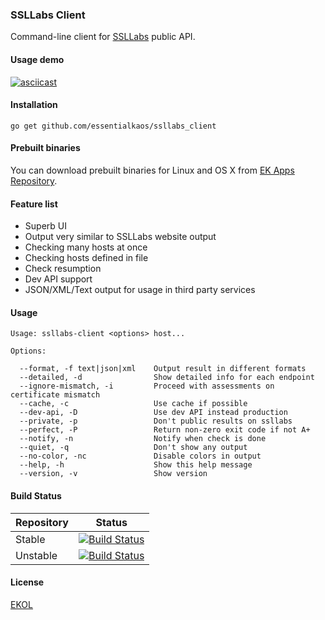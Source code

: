 ### SSLLabs Client

Command-line client for [SSLLabs](https://www.ssllabs.com) public API.

#### Usage demo

[![asciicast](https://asciinema.org/a/30736.png?r1)](https://asciinema.org/a/30736)

#### Installation

````
go get github.com/essentialkaos/ssllabs_client
````

#### Prebuilt binaries

You can download prebuilt binaries for Linux and OS X from [EK Apps Repository](https://apps.kaos.io/ssllabs-client/).

#### Feature list

* Superb UI
* Output very similar to SSLLabs website output
* Checking many hosts at once
* Checking hosts defined in file
* Check resumption
* Dev API support
* JSON/XML/Text output for usage in third party services

#### Usage

    Usage: ssllabs-client <options> host...
    
    Options:
    
      --format, -f text|json|xml    Output result in different formats
      --detailed, -d                Show detailed info for each endpoint
      --ignore-mismatch, -i         Proceed with assessments on certificate mismatch
      --cache, -c                   Use cache if possible
      --dev-api, -D                 Use dev API instead production
      --private, -p                 Don't public results on ssllabs
      --perfect, -P                 Return non-zero exit code if not A+
      --notify, -n                  Notify when check is done
      --quiet, -q                   Don't show any output
      --no-color, -nc               Disable colors in output
      --help, -h                    Show this help message
      --version, -v                 Show version

#### Build Status

| Repository | Status |
|------------|--------|
| Stable | [![Build Status](https://travis-ci.org/essentialkaos/ssllabs_client.svg?branch=master)](https://travis-ci.org/essentialkaos/ssllabs_client) |
| Unstable | [![Build Status](https://travis-ci.org/essentialkaos/ssllabs_client.svg?branch=develop)](https://travis-ci.org/essentialkaos/ssllabs_client) |

#### License

[EKOL](https://essentialkaos.com/ekol)
